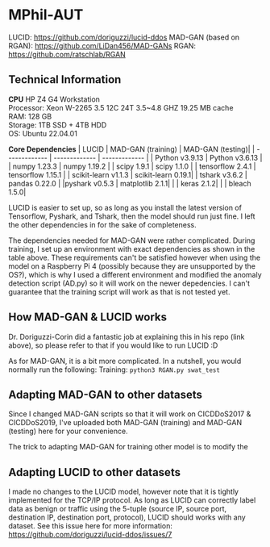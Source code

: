 # MPhil-AUT
LUCID: https://github.com/doriguzzi/lucid-ddos
MAD-GAN (based on RGAN): https://github.com/LiDan456/MAD-GANs
RGAN: https://github.com/ratschlab/RGAN

## Technical Information
**CPU**
HP Z4 G4 Workstation  
Processor: Xeon W-2265 3.5 12C 24T 3.5~4.8 GHZ 19.25 MB cache  
RAM: 128 GB  
Storage: 1TB SSD + 4TB HDD  
OS: Ubuntu 22.04.01  

**Core Dependencies**
| LUCID  | MAD-GAN (training) | MAD-GAN (testing)|
| ------------- | ------------- | ------------- |
| Python v3.9.13  | Python v3.6.13 |
| numpy 1.23.3 | numpy 1.19.2  |
| scipy 1.9.1 | scipy 1.1.0 |
| tensorflow 2.4.1 | tensorflow 1.15.1 |
| scikit-learn v1.1.3 | scikit-learn 0.19.1|
| tshark v3.6.2 | pandas 0.22.0 |
|pyshark v0.5.3 | matplotlib 2.1.1|
| | keras 2.1.2| 
| | bleach 1.5.0|


LUCID is easier to set up, so as long as you install the latest version of Tensorflow, Pyshark, and Tshark, then the model should run just fine. I left the other dependencies in for the sake of completeness.

The dependencies needed for MAD-GAN were rather complicated. During training, I set up an environment with exact dependencies as shown in the table above. These requirements can't be satisfied however when using the model on a Raspberry Pi 4 (possibly because they are unsupported by the OS?), which is why I used a different environment and modified the anomaly detection script (AD.py) so it will work on the newer depedencies. I can't guarantee that the training script will work as that is not tested yet.

## How MAD-GAN & LUCID works
Dr. Doriguzzi-Corin did a fantastic job at explaining this in his repo (link above), so please refer to that if you would like to run LUCID :D

As for MAD-GAN, it is a bit more complicated. In a nutshell, you would normally run the following:
Training: `python3 RGAN.py swat_test`

## Adapting MAD-GAN to other datasets
Since I changed MAD-GAN scripts so that it will work on CICDDoS2017 & CICDDoS2019, I've uploaded both MAD-GAN (training) and MAD-GAN (testing) here for your convenience. 


The trick to adapting MAD-GAN for training other model is to modify the 

## Adapting LUCID to other datasets
I made no changes to the LUCID model, however note that it is tightly implemented for the TCP/IP protocol. As long as LUCID can correctly label data as benign or traffic using the 5-tuple (source IP, source port, destination IP, destination port, protocol), LUCID should works with any dataset. See this issue here for more information:
https://github.com/doriguzzi/lucid-ddos/issues/7
